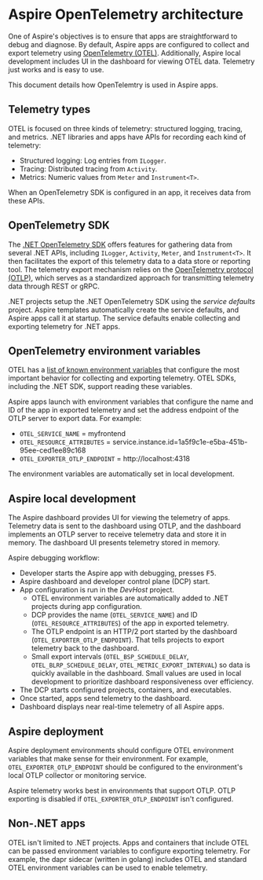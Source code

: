 # Aspire OpenTelemetry architecture

One of Aspire's objectives is to ensure that apps are straightforward to debug and diagnose. By default, Aspire apps are configured to collect and export telemetry using [OpenTelemetry (OTEL)](https://opentelemetry.io/). Additionally, Aspire local development includes UI in the dashboard for viewing OTEL data. Telemetry just works and is easy to use.

This document details how OpenTelemtry is used in Aspire apps.

## Telemetry types

OTEL is focused on three kinds of telemetry: structured logging, tracing, and metrics. .NET libraries and apps have APIs for recording each kind of telemetry:

* Structured logging: Log entries from `ILogger`.
* Tracing: Distributed tracing from `Activity`.
* Metrics: Numeric values from `Meter` and `Instrument<T>`.

When an OpenTelemetry SDK is configured in an app, it receives data from these APIs.

## OpenTelemetry SDK

The [.NET OpenTelemetry SDK](https://github.com/open-telemetry/opentelemetry-dotnet) offers features for gathering data from several .NET APIs, including `ILogger`, `Activity`, `Meter`, and `Instrument<T>`. It then facilitates the export of this telemetry data to a data store or reporting tool. The telemetry export mechanism relies on the [OpenTelemetry protocol (OTLP)](https://opentelemetry.io/docs/specs/otel/protocol/), which serves as a standardized approach for transmitting telemetry data through REST or gRPC.

.NET projects setup the .NET OpenTelemetry SDK using the _service defaults_ project. Aspire templates automatically create the service defaults, and Aspire apps call it at startup. The service defaults enable collecting and exporting telemetry for .NET apps.

## OpenTelemetry environment variables

OTEL has a [list of known environment variables](https://opentelemetry.io/docs/specs/otel/configuration/sdk-environment-variables/) that configure the most important behavior for collecting and exporting telemetry. OTEL SDKs, including the .NET SDK, support reading these variables.

Aspire apps launch with environment variables that configure the name and ID of the app in exported telemetry and set the address endpoint of the OTLP server to export data. For example:

* `OTEL_SERVICE_NAME` = myfrontend
* `OTEL_RESOURCE_ATTRIBUTES` = service.instance.id=1a5f9c1e-e5ba-451b-95ee-ced1ee89c168
* `OTEL_EXPORTER_OTLP_ENDPOINT` = http://localhost:4318

The environment variables are automatically set in local development.

## Aspire local development

The Aspire dashboard provides UI for viewing the telemetry of apps. Telemetry data is sent to the dashboard using OTLP, and the dashboard implements an OTLP server to receive telemetry data and store it in memory. The dashboard UI presents telemetry stored in memory.

Aspire debugging workflow:

* Developer starts the Aspire app with debugging, presses <kbd>F5</kbd>.
* Aspire dashboard and developer control plane (DCP) start.
* App configuration is run in the _DevHost_ project.
  * OTEL environment variables are automatically added to .NET projects during app configuration.
  * DCP provides the name (`OTEL_SERVICE_NAME`) and ID (`OTEL_RESOURCE_ATTRIBUTES`) of the app in exported telemetry.
  * The OTLP endpoint is an HTTP/2 port started by the dashboard (`OTEL_EXPORTER_OTLP_ENDPOINT`). That tells projects to export telemetry back to the dashboard.
  * Small export intervals (`OTEL_BSP_SCHEDULE_DELAY`, `OTEL_BLRP_SCHEDULE_DELAY`, `OTEL_METRIC_EXPORT_INTERVAL`) so data is quickly available in the dashboard. Small values are used in local development to prioritize dashboard responsiveness over efficiency.
* The DCP starts configured projects, containers, and executables.
* Once started, apps send telemetry to the dashboard.
* Dashboard displays near real-time telemetry of all Aspire apps.

## Aspire deployment

Aspire deployment environments should configure OTEL environment variables that make sense for their environment. For example, `OTEL_EXPORTER_OTLP_ENDPOINT` should be configured to the environment's local OTLP collector or monitoring service.

Aspire telemetry works best in environments that support OTLP. OTLP exporting is disabled if `OTEL_EXPORTER_OTLP_ENDPOINT` isn't configured.

## Non-.NET apps

OTEL isn't limited to .NET projects. Apps and containers that include OTEL can be passed environment variables to configure exporting telemetry. For example, the dapr sidecar (written in golang) includes OTEL and standard OTEL environment variables can be used to enable telemetry.
